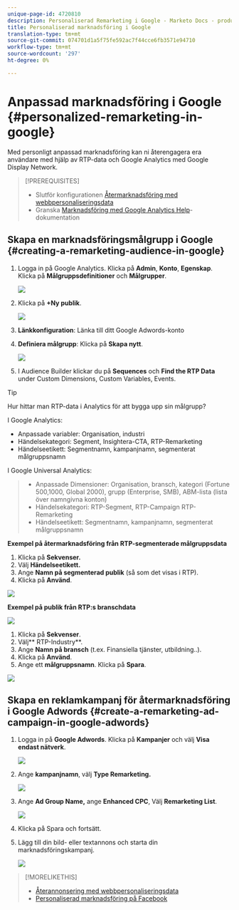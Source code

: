 ```yaml
---
unique-page-id: 4720810
description: Personaliserad Remarketing i Google - Marketo Docs - produktdokumentation
title: Personaliserad marknadsföring i Google
translation-type: tm+mt
source-git-commit: 074701d1a5f75fe592ac7f44cce6fb3571e94710
workflow-type: tm+mt
source-wordcount: '297'
ht-degree: 0%

---
```



# Anpassad marknadsföring i Google {#personalized-remarketing-in-google}

Med personligt anpassad marknadsföring kan ni återengagera era användare med hjälp av RTP-data och Google Analytics med Google Display Network.

>[!PREREQUISITES]
>
>* Slutför konfigurationen [Återmarknadsföring med webbpersonaliseringsdata](retargeting-with-web-personalization-data.md)
>* Granska [Marknadsföring med Google Analytics Help](https://support.google.com/analytics/topic/2611283?hl=en&amp;ref_topic=3413645)-dokumentation

>



## Skapa en marknadsföringsmålgrupp i Google {#creating-a-remarketing-audience-in-google}

1. Logga in på Google Analytics. Klicka på **Admin**, **Konto**, **Egenskap**. Klicka på **Målgruppsdefinitioner** och **Målgrupper**.

   ![](assets/remarketing-ga-screenshots.jpg)

1. Klicka på **+Ny publik**.

   ![](assets/image2015-1-15-17-3a26-3a40.png)

1. **Länkkonfiguration**: Länka till ditt Google Adwords-konto
1. **Definiera målgrupp**: Klicka på  **Skapa nytt**.

   ![](assets/image2015-1-15-17-3a32-3a4.png)

1. I Audience Builder klickar du på **Sequences** och **Find the RTP Data** under Custom Dimensions, Custom Variables, Events.

>[!TIP]
>
>Hur hittar man RTP-data i Analytics för att bygga upp sin målgrupp?
>
>I Google Analytics:
>
>* Anpassade variabler: Organisation, industri
>* Händelsekategori: Segment, Insightera-CTA, RTP-Remarketing
>* Händelseetikett: Segmentnamn, kampanjnamn, segmenterat målgruppsnamn

>
>
I Google Universal Analytics:
>
>* Anpassade Dimensioner: Organisation, bransch, kategori (Fortune 500,1000, Global 2000), grupp (Enterprise, SMB), ABM-lista (lista över namngivna konton)
>* Händelsekategori: RTP-Segment, RTP-Campaign RTP-Remarketing
>* Händelseetikett: Segmentnamn, kampanjnamn, segmenterat målgruppsnamn

>



**Exempel på återmarknadsföring från RTP-segmenterade målgruppsdata**

1. Klicka på **Sekvenser.**
1. Välj **Händelseetikett.**
1. Ange **Namn på segmenterad publik** (så som det visas i RTP).
1. Klicka på **Använd**.

![](assets/image2015-2-10-14-3a51-3a43.png)

**Exempel på publik från RTP:s branschdata**

![](assets/image2015-1-15-17-3a36-3a5.png)

1. Klicka på **Sekvenser**.
1. Välj** RTP-Industry**.
1. Ange **Namn på bransch** (t.ex. Finansiella tjänster, utbildning..).
1. Klicka på **Använd**.
1. Ange ett **målgruppsnamn**. Klicka på **Spara**.

![](assets/image2015-1-15-18-3a29-3a16.png)

## Skapa en reklamkampanj för återmarknadsföring i Google Adwords {#create-a-remarketing-ad-campaign-in-google-adwords}

1. Logga in på **Google Adwords**. Klicka på **Kampanjer** och välj **Visa endast nätverk**.

   ![](assets/image2015-1-15-18-3a31-3a58.png)

1. Ange **kampanjnamn**, välj **Type Remarketing.**

   ![](assets/image2015-1-15-18-3a35-3a7.png)

1. Ange **Ad Group Name,** ange **Enhanced CPC**, Välj **Remarketing List**.

   ![](assets/image2015-1-15-18-3a51-3a57.png)

1. Klicka på Spara och fortsätt.
1. Lägg till din bild- eller textannons och starta din marknadsföringskampanj.

   ![](assets/image2015-1-15-18-3a47-3a21.png)

>[!MORELIKETHIS]
>
>* [Återannonsering med webbpersonaliseringsdata](retargeting-with-web-personalization-data.md)
>* [Personaliserad marknadsföring på Facebook](personalized-remarketing-in-facebook.md)


